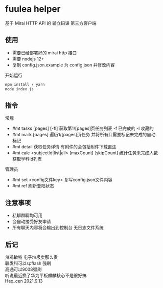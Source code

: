 # fuulea helper
基于 Mirai HTTP API 的 辅立码课 第三方客户端 

## 使用
- 需要已经部署好的 mirai http 接口
- 需要 nodejs 12+
- 复制 config.json.example 为 config.json 并修改内容

开始运行
```bash
npm install / yarn
node index.js
```
## 指令 
常规
- #mt tasks [pages] [-fl] 获取第1/[pages]页任务列表 -f 已完成的 -l 收藏的
- #mt mark [pages] 遍历1/[pages]页任务 并将所有只需要标记未完成的自动标记
- #mt detail <taskId> 获取任务详情 有附件的会包括附件下载直连
- #mt calc <subjectId|list|all> [maxCount] [skipCount] 统计任务未完成人数 获取学科id列表 

管理员
- #mt set <config文件key> <value> 复写config.json文件内容
- #mt ref 刷新登陆状态

## 注意事项
- 私聊群聊均可用 
- 会自动接受好友申请
- 所有聊天内容将会输出到控制台 无日志文件系统

## 后记
辣鸡敏特 电子垃圾卖那么贵  
联发科可以spflash 强刷  
高通可以9008强刷  
听说最近换了华为平板麒麟核心不是很好搞  
Hao_cen 2021.9.13